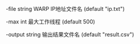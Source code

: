   -file string
        WARP IP地址文件名 (default "ip.txt")
        
  -max int
        最大工作线程 (default 500)
        
  -output string
        输出结果文件名 (default "result.csv")
